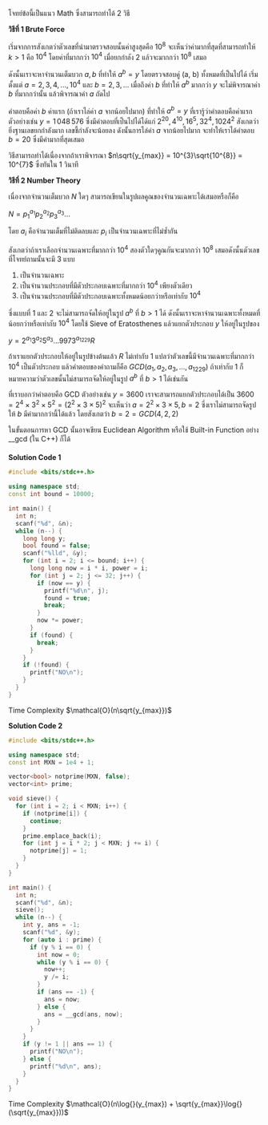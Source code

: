 โจทย์ข้อนี้เป็นแนว Math ซึ่งสามารถทำได้ $2$ วิธี

**วิธีที่ 1 Brute Force**

เริ่มจากการสังเกตว่าตัวเลขที่นำมาตรวจสอบนั้นค่าสูงสุดคือ $10^{8}$ จะเห็นว่าค่ามากที่สุดที่สามารถทำให้ $k > 1$ คือ $10^{4}$ โดยค่าที่มากกว่า $10^{4}$ เมื่อยกกำลัง $2$ แล้วจะมากกว่า $10^{8}$ เสมอ

ดังนั้นเราจะหาจำนวนเต็มบวก $a, b$ ที่ทำให้ $a^{b} = y$ โดยตรวจสอบคู่ (a, b) ทั้งหมดที่เป็นไปได้ เริ่มตั้งแต่ $a = 2, 3, 4, \dots, 10^{4}$ และ $b = 2, 3, \dots$ เมื่อถึงค่า $b$ ที่ทำให้ $a^{b}$ มากกว่า $y$ จะไม่พิจารณาค่า $b$ ที่มากกว่านั้น แล้วพิจารณาค่า $a$ ถัดไป

คำตอบคือค่า $b$ ค่าแรก (ถ้าเราไล่ค่า $a$ จากน้อยไปมาก) ที่ทำให้ $a^{b} = y$ ที่เรารู้ว่าคำตอบคือค่าแรก ตัวอย่างเช่น $y = 1\,048\,576$ ซึ่งมีคำตอบที่เป็นไปได้ได้แก่ $2^{20}, 4^{10}, 16^{5}, 32^{4}, 1024^{2}$ สังเกตว่ายิ่งฐานเลขยกกำลังมาก เลขชี้กำลังจะน้อยลง ดังนั้นการไล่ค่า $a$ จากน้อยไปมาก จะทำให้เราได้คำตอบ $b = 20$ ซึ่งมีค่ามากที่สุดเสมอ

วิธีสามารถทำได้เนื่องจากถ้าเราพิจารณา $n\sqrt{y_{max}} = 10^{3}\sqrt{10^{8}} = 10^{7}$ ซึ่งทันใน 1 วินาที 

**วิธีที่ 2 Number Theory**

เนื่องจากจำนวนเต็มบวก $N$ ใดๆ สามารถเขียนในรูปผลคูณของจำนวนเฉพาะได้เสมอหรือก็คือ

$N = p_{1}^{a_{1}}p_{2}^{a_{2}}p_{3}^{a_{3}} \dots$

โดย $a_{i}$ คือจำนวนเต็มที่ไม่ติดลบและ $p_{i}$ เป็นจำนวนเฉพาะที่ไม่ซ้ำกัน

สังเกตว่าถ้าเราเลือกจำนวนเฉพาะที่มากกว่า $10^{4}$ สองตัวใดๆคูณกันจะมากกว่า $10^{8}$ เสมอดังนั้นตัวเลขที่โจทย์ถามนั้นจะมี $3$ แบบ

1. เป็นจำนวนเฉพาะ
2. เป็นจำนวนประกอบที่มีตัวประกอบเฉพาะที่มากกว่า $10^4$ เพียงตัวเดียว
3. เป็นจำนวนประกอบที่มีตัวประกอบเฉพาะทั้งหมดน้อยกว่าหรือเท่ากับ $10^{4}$

ซึ่งแบบที่ $1$ และ $2$ จะไม่สามารถจัดให้อยู่ในรูป $a^{b}$ ที่ $b > 1$ ได้ ดังนั้นเราจะหาจำนวนเฉพาะทั้งหมดที่น้อยกว่าหรือเท่ากับ $10^{4}$ โดยใช้ Sieve of Eratosthenes แล้วแยกตัวประกอบ $y$ ให้อยู่ในรูปของ

$y = 2^{a_{1}}3^{a_{2}}5^{a_{3}} \dots 9973^{a_{1229}}R$

ถ้าเราแยกตัวประกอบให้อยู่ในรูปข้างต้นแล้ว $R$ ไม่เท่ากับ $1$ แปลว่าตัวเลขนี้มีจำนวนเฉพาะที่มากกว่า $10^{4}$ เป็นตัวประกอบ แล้วคำตอบของคำถามก็คือ $GCD(a_{1}, a_{2}, a_{3}, \dots, a_{1229})$ ถ้าเท่ากับ $1$ ก็หมายความว่าตัวเลขนั้นไม่สามารถจัดให้อยู่ในรูป $a^{b}$ ที่ $b > 1$ ได้เช่นกัน

ที่เราบอกว่าคำตอบคือ GCD ตัวอย่างเช่น $y = 3600$ เราจะสามารถแยกตัวประกอบได้เป็น $3600 = 2^{4} \times 3^2 \times 5^{2} = (2^{2} \times 3 \times 5)^{2}$ จะเห็นว่า $a = 2^{2} \times 3 \times 5, b = 2$ ซึ่งเราไม่สามารถจัดรูปให้ $b$ มีค่ามากกว่านี้ได้แล้ว โดยสังเกตว่า $b = 2 = GCD(4, 2, 2)$

ในขั้นตอนการหา GCD นั้นอาจเขียน Euclidean Algorithm หรือใช้ Built-in Function อย่าง __gcd (ใน C++) ก็ได้

#### 
**Solution Code 1**
```cpp
#include <bits/stdc++.h>

using namespace std;
const int bound = 10000;

int main() {
  int n;
  scanf("%d", &n);
  while (n--) {
    long long y;
    bool found = false;
    scanf("%lld", &y);
    for (int i = 2; i <= bound; i++) {
      long long now = i * i, power = i;
      for (int j = 2; j <= 32; j++) {
        if (now == y) {
          printf("%d\n", j);
          found = true;
          break;
        }
        now *= power;
      }
      if (found) {
        break;
      }
    }
    if (!found) {
      printf("NO\n");
    }
  }
}
```

Time Complexity $\mathcal{O}(n\sqrt{y_{max}})$

**Solution Code 2**
```cpp
#include <bits/stdc++.h>

using namespace std;
const int MXN = 1e4 + 1;

vector<bool> notprime(MXN, false);
vector<int> prime;

void sieve() {
  for (int i = 2; i < MXN; i++) {
    if (notprime[i]) {
      continue;
    }
    prime.emplace_back(i);
    for (int j = i * 2; j < MXN; j += i) {
      notprime[j] = 1;
    }
  }
}

int main() {
  int n;
  scanf("%d", &n);
  sieve();
  while (n--) {
    int y, ans = -1;
    scanf("%d", &y);
    for (auto i : prime) {
      if (y % i == 0) {
        int now = 0;
        while (y % i == 0) {
          now++;
          y /= i;
        }
        if (ans == -1) {
          ans = now;
        } else {
          ans = __gcd(ans, now);
        }
      }
    }
    if (y != 1 || ans == 1) {
      printf("NO\n");
    } else {
      printf("%d\n", ans);
    }
  }
}
```

Time Complexity $\mathcal{O}(n\log{}(y_{max}) + \sqrt{y_{max}}\log{}(\sqrt{y_{max}}))$